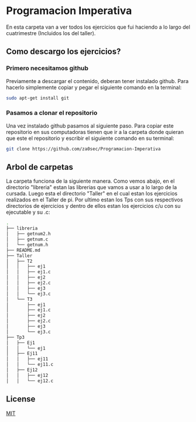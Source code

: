 # Programacion Imperativa

En esta carpeta van a ver todos los ejercicios que fui haciendo a lo largo del cuatrimestre (Incluidos los del taller).

## Como descargo los ejercicios?

### Primero necesitamos github
Previamente a descargar el contenido, deberan tener instalado github.
Para hacerlo simplemente copiar y pegar el siguiente comando en la terminal:
```bash
sudo apt-get install git
```

### Pasamos a clonar el repositorio

Una vez instalado github pasamos al siguiente paso.
Para copiar este repositorio en sus computadoras tienen que ir a la carpeta donde quieran que este el repositorio y escribir el siguiente comando en su terminal:

```bash
git clone https://github.com/za0sec/Programacion-Imperativa
```

## Arbol de carpetas
La carpeta funciona de la siguiente manera. Como vemos abajo, en el directorio "libreria" estan las librerias que vamos a usar a lo largo de la cursada.
Luego esta el directorio "Taller" en el cual estan los ejercicios realizados en el Taller de pi.
Por ultimo estan los Tps con sus respectivos directorios de ejercicios y dentro de ellos estan los ejercicios c/u con su ejecutable y su .c:
```bash
.
├── libreria
│   ├── getnum2.h
│   ├── getnum.c
│   └── getnum.h
├── README.md
├── Taller
│   ├── T2
│   │   ├── ej1
│   │   ├── ej1.c
│   │   ├── ej2
│   │   ├── ej2.c
│   │   ├── ej3
│   │   └── ej3.c
│   └── T3
│       ├── ej1
│       ├── ej1.c
│       ├── ej2
│       ├── ej2.c
│       ├── ej3
│       └── ej3.c
├── Tp3
│   ├── Ej1
│   │   └── ej1
│   ├── Ej11
│   │   ├── ej11
│   │   └── ej11.c
│   ├── Ej12
│   │   ├── ej12
│   │   └── ej12.c
```


## License

[MIT](https://github.com/za0sec/)
